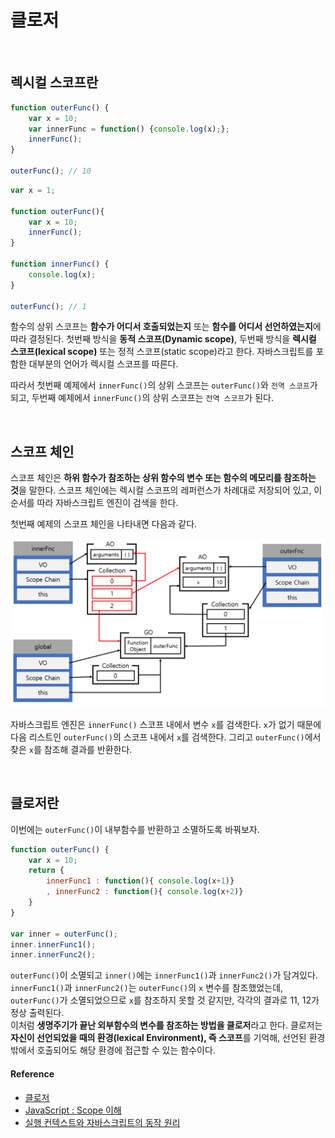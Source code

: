 # 클로저

<br/> 

## 렉시컬 스코프란


```js
function outerFunc() {
    var x = 10;
    var innerFunc = function() {console.log(x);};
    innerFunc();
}

outerFunc(); // 10
```

```js
var x = 1;

function outerFunc(){
    var x = 10;
    innerFunc();
}

function innerFunc() {
    console.log(x);
}

outerFunc(); // 1
```

함수의 상위 스코프는 **함수가 어디서 호출되었는지** 또는 **함수를 어디서 선언하였는지**에 따라 결정된다. 첫번째 방식을 **동적 스코프(Dynamic scope)**, 두번째 방식을 **렉시컬 스코프(lexical scope)** 또는 정적 스코프(static scope)라고 한다. 자바스크립트를 포함한 대부분의 언어가 렉시컬 스코프를 따른다.  

따라서 첫번째 예제에서 `innerFunc()`의 상위 스코프는 `outerFunc()`와 `전역 스코프`가 되고, 두번째 예제에서 `innerFunc()`의 상위 스코프는 `전역 스코프`가 된다. 

<br/>

## 스코프 체인  

스코프 체인은 **하위 함수가 참조하는 상위 함수의 변수 또는 함수의 메모리를 참조하는 것**을 말한다. 스코프 체인에는 렉시컬 스코프의 레퍼런스가 차례대로 저장되어 있고, 이 순서를 따라 자바스크립트 엔진이 검색을 한다.   

첫번째 예제의 스코프 체인을 나타내면 다음과 같다.  

![scopechain](/assets/images/ScopeChain.png)  

자바스크립트 엔진은 `innerFunc()` 스코프 내에서 변수 `x`를 검색한다. `x`가 없기 때문에 다음 리스트인 `outerFunc()`의 스코프 내에서 `x`를 검색한다. 그리고 `outerFunc()`에서 찾은 `x`를 참조해 결과를 반환한다. 

<br/>

## 클로저란

이번에는 `outerFunc()`이 내부함수를 반환하고 소멸하도록 바꿔보자.

```js
function outerFunc() {
    var x = 10;
    return {
        innerFunc1 : function(){ console.log(x+1)}
        , innerFunc2 : function(){ console.log(x+2)}
    }
}

var inner = outerFunc();
inner.innerFunc1();
inner.innerFunc2();
```
`outerFunc()`이 소멸되고 `inner()`에는 `innerFunc1()`과 `innerFunc2()`가 담겨있다.  
`innerFunc1()`과 `innerFunc2()`는 `outerFunc()`의 `x` 변수를 참조했었는데, `outerFunc()`가 소멸되었으므로 `x`를 참조하지 못할 것 같지만, 각각의 결과로 11, 12가 정상 출력된다.   
이처럼 **생명주기가 끝난 외부함수의 변수를 참조하는 방법을 클로저**라고 한다. 클로저는 **자신이 선언되었을 때의 환경(lexical Environment), 즉 스코프**를 기억해, 선언된 환경 밖에서 호출되어도 해당 환경에 접근할 수 있는 함수이다.   

#### Reference
* [클로저](https://poiemaweb.com/js-closure)
* [JavaScript : Scope 이해](http://www.nextree.co.kr/p7363/)
* [실행 컨텍스트와 자바스크립트의 동작 원리](https://poiemaweb.com/js-execution-context)

